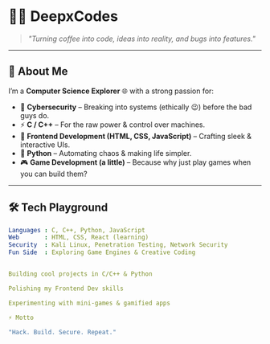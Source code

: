 # 👨‍💻 DeepxCodes  

> *"Turning coffee into code, ideas into reality, and bugs into features."*  

---

## 🚀 About Me  
I’m a **Computer Science Explorer** 🌐 with a strong passion for:  
- 🔐 **Cybersecurity** – Breaking into systems (ethically 😉) before the bad guys do.  
- ⚡ **C / C++** – For the raw power & control over machines.  
- 🎨 **Frontend Development (HTML, CSS, JavaScript)** – Crafting sleek & interactive UIs.  
- 🐍 **Python** – Automating chaos & making life simpler.  
- 🎮 **Game Development (a little)** – Because why just play games when you can build them?  

---

## 🛠️ Tech Playground  
```yaml
Languages : C, C++, Python, JavaScript  
Web       : HTML, CSS, React (learning)  
Security  : Kali Linux, Penetration Testing, Network Security  
Fun Side  : Exploring Game Engines & Creative Coding


Building cool projects in C/C++ & Python

Polishing my Frontend Dev skills

Experimenting with mini-games & gamified apps

⚡ Motto

"Hack. Build. Secure. Repeat."

